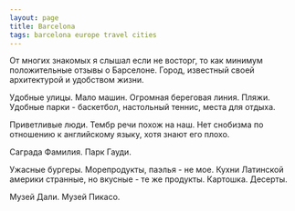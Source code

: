 ```yaml
---
layout: page
title: Barcelona
tags: barcelona europe travel cities
---
```


От многих знакомых я слышал если не восторг, то как минимум положительные отзывы о Барселоне. Город, известный своей архитектурой и удобством жизни.

Удобные улицы. Мало машин. Огромная береговая линия. Пляжи. Удобные парки - баскетбол, настольный теннис, места для отдыха.

Приветливые люди. Тембр речи похож на наш. Нет снобизма по отношению к английскому языку, хотя знают его плохо.

Саграда Фамилия. Парк Гауди.

Ужасные бургеры. Морепродукты, паэлья - не мое. Кухни Латинской америки странные, но вкусные - те же продукты. Картошка. Десерты.

Музей Дали. Музей Пикасо.
